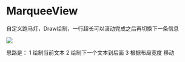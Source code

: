 # MarqueeView
自定义跑马灯，Draw绘制，一行超长可以滚动完成之后再切换下一条信息

<img src="https://upload-images.jianshu.io/upload_images/4753688-3ef9b45a85f1c62f.gif?imageMogr2/auto-orient/"/>

思路是：
1 绘制当前文本
2 绘制下一个文本到后面
3 根据布局宽度 移动
